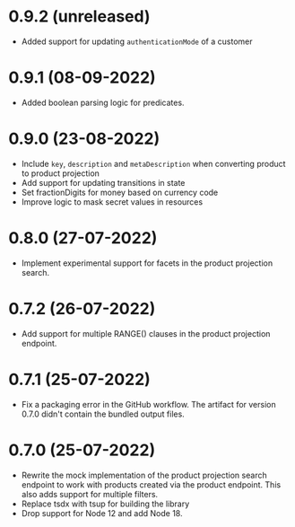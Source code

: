 # 0.9.2 (unreleased)
- Added support for updating `authenticationMode` of a customer

# 0.9.1 (08-09-2022)

- Added boolean parsing logic for predicates.

# 0.9.0 (23-08-2022)

- Include `key`, `description` and `metaDescription` when converting product to product projection
- Add support for updating transitions in state
- Set fractionDigits for money based on currency code
- Improve logic to mask secret values in resources

# 0.8.0 (27-07-2022)

- Implement experimental support for facets in the product projection search.

# 0.7.2 (26-07-2022)

- Add support for multiple RANGE() clauses in the product projection endpoint.

# 0.7.1 (25-07-2022)

- Fix a packaging error in the GitHub workflow. The artifact for version 0.7.0 didn't contain the bundled output files.

# 0.7.0 (25-07-2022)

- Rewrite the mock implementation of the product projection search endpoint to work with products created via the product endpoint. This also adds support for multiple filters.
- Replace tsdx with tsup for building the library
- Drop support for Node 12 and add Node 18.
